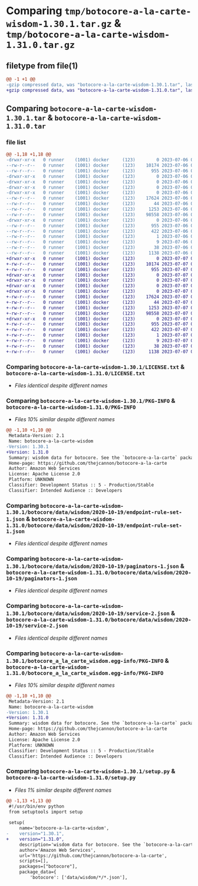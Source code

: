 # Comparing `tmp/botocore-a-la-carte-wisdom-1.30.1.tar.gz` & `tmp/botocore-a-la-carte-wisdom-1.31.0.tar.gz`

## filetype from file(1)

```diff
@@ -1 +1 @@
-gzip compressed data, was "botocore-a-la-carte-wisdom-1.30.1.tar", last modified: Thu Jul  6 01:45:33 2023, max compression
+gzip compressed data, was "botocore-a-la-carte-wisdom-1.31.0.tar", last modified: Fri Jul  7 01:44:26 2023, max compression
```

## Comparing `botocore-a-la-carte-wisdom-1.30.1.tar` & `botocore-a-la-carte-wisdom-1.31.0.tar`

### file list

```diff
@@ -1,18 +1,18 @@
-drwxr-xr-x   0 runner    (1001) docker     (123)        0 2023-07-06 01:45:33.295239 botocore-a-la-carte-wisdom-1.30.1/
--rw-r--r--   0 runner    (1001) docker     (123)    10174 2023-07-06 01:45:33.000000 botocore-a-la-carte-wisdom-1.30.1/LICENSE.txt
--rw-r--r--   0 runner    (1001) docker     (123)      955 2023-07-06 01:45:33.295239 botocore-a-la-carte-wisdom-1.30.1/PKG-INFO
-drwxr-xr-x   0 runner    (1001) docker     (123)        0 2023-07-06 01:45:33.295239 botocore-a-la-carte-wisdom-1.30.1/botocore/
-drwxr-xr-x   0 runner    (1001) docker     (123)        0 2023-07-06 01:45:33.295239 botocore-a-la-carte-wisdom-1.30.1/botocore/data/
-drwxr-xr-x   0 runner    (1001) docker     (123)        0 2023-07-06 01:45:33.295239 botocore-a-la-carte-wisdom-1.30.1/botocore/data/wisdom/
-drwxr-xr-x   0 runner    (1001) docker     (123)        0 2023-07-06 01:45:33.295239 botocore-a-la-carte-wisdom-1.30.1/botocore/data/wisdom/2020-10-19/
--rw-r--r--   0 runner    (1001) docker     (123)    17624 2023-07-06 01:44:40.000000 botocore-a-la-carte-wisdom-1.30.1/botocore/data/wisdom/2020-10-19/endpoint-rule-set-1.json
--rw-r--r--   0 runner    (1001) docker     (123)       44 2023-07-06 01:44:40.000000 botocore-a-la-carte-wisdom-1.30.1/botocore/data/wisdom/2020-10-19/examples-1.json
--rw-r--r--   0 runner    (1001) docker     (123)     1253 2023-07-06 01:44:40.000000 botocore-a-la-carte-wisdom-1.30.1/botocore/data/wisdom/2020-10-19/paginators-1.json
--rw-r--r--   0 runner    (1001) docker     (123)    98558 2023-07-06 01:44:40.000000 botocore-a-la-carte-wisdom-1.30.1/botocore/data/wisdom/2020-10-19/service-2.json
-drwxr-xr-x   0 runner    (1001) docker     (123)        0 2023-07-06 01:45:33.295239 botocore-a-la-carte-wisdom-1.30.1/botocore_a_la_carte_wisdom.egg-info/
--rw-r--r--   0 runner    (1001) docker     (123)      955 2023-07-06 01:45:33.000000 botocore-a-la-carte-wisdom-1.30.1/botocore_a_la_carte_wisdom.egg-info/PKG-INFO
--rw-r--r--   0 runner    (1001) docker     (123)      422 2023-07-06 01:45:33.000000 botocore-a-la-carte-wisdom-1.30.1/botocore_a_la_carte_wisdom.egg-info/SOURCES.txt
--rw-r--r--   0 runner    (1001) docker     (123)        1 2023-07-06 01:45:33.000000 botocore-a-la-carte-wisdom-1.30.1/botocore_a_la_carte_wisdom.egg-info/dependency_links.txt
--rw-r--r--   0 runner    (1001) docker     (123)        9 2023-07-06 01:45:33.000000 botocore-a-la-carte-wisdom-1.30.1/botocore_a_la_carte_wisdom.egg-info/top_level.txt
--rw-r--r--   0 runner    (1001) docker     (123)       38 2023-07-06 01:45:33.295239 botocore-a-la-carte-wisdom-1.30.1/setup.cfg
--rw-r--r--   0 runner    (1001) docker     (123)     1138 2023-07-06 01:45:33.000000 botocore-a-la-carte-wisdom-1.30.1/setup.py
+drwxr-xr-x   0 runner    (1001) docker     (123)        0 2023-07-07 01:44:26.939770 botocore-a-la-carte-wisdom-1.31.0/
+-rw-r--r--   0 runner    (1001) docker     (123)    10174 2023-07-07 01:44:26.000000 botocore-a-la-carte-wisdom-1.31.0/LICENSE.txt
+-rw-r--r--   0 runner    (1001) docker     (123)      955 2023-07-07 01:44:26.939770 botocore-a-la-carte-wisdom-1.31.0/PKG-INFO
+drwxr-xr-x   0 runner    (1001) docker     (123)        0 2023-07-07 01:44:26.939770 botocore-a-la-carte-wisdom-1.31.0/botocore/
+drwxr-xr-x   0 runner    (1001) docker     (123)        0 2023-07-07 01:44:26.939770 botocore-a-la-carte-wisdom-1.31.0/botocore/data/
+drwxr-xr-x   0 runner    (1001) docker     (123)        0 2023-07-07 01:44:26.939770 botocore-a-la-carte-wisdom-1.31.0/botocore/data/wisdom/
+drwxr-xr-x   0 runner    (1001) docker     (123)        0 2023-07-07 01:44:26.939770 botocore-a-la-carte-wisdom-1.31.0/botocore/data/wisdom/2020-10-19/
+-rw-r--r--   0 runner    (1001) docker     (123)    17624 2023-07-07 01:43:28.000000 botocore-a-la-carte-wisdom-1.31.0/botocore/data/wisdom/2020-10-19/endpoint-rule-set-1.json
+-rw-r--r--   0 runner    (1001) docker     (123)       44 2023-07-07 01:43:28.000000 botocore-a-la-carte-wisdom-1.31.0/botocore/data/wisdom/2020-10-19/examples-1.json
+-rw-r--r--   0 runner    (1001) docker     (123)     1253 2023-07-07 01:43:28.000000 botocore-a-la-carte-wisdom-1.31.0/botocore/data/wisdom/2020-10-19/paginators-1.json
+-rw-r--r--   0 runner    (1001) docker     (123)    98558 2023-07-07 01:43:28.000000 botocore-a-la-carte-wisdom-1.31.0/botocore/data/wisdom/2020-10-19/service-2.json
+drwxr-xr-x   0 runner    (1001) docker     (123)        0 2023-07-07 01:44:26.939770 botocore-a-la-carte-wisdom-1.31.0/botocore_a_la_carte_wisdom.egg-info/
+-rw-r--r--   0 runner    (1001) docker     (123)      955 2023-07-07 01:44:26.000000 botocore-a-la-carte-wisdom-1.31.0/botocore_a_la_carte_wisdom.egg-info/PKG-INFO
+-rw-r--r--   0 runner    (1001) docker     (123)      422 2023-07-07 01:44:26.000000 botocore-a-la-carte-wisdom-1.31.0/botocore_a_la_carte_wisdom.egg-info/SOURCES.txt
+-rw-r--r--   0 runner    (1001) docker     (123)        1 2023-07-07 01:44:26.000000 botocore-a-la-carte-wisdom-1.31.0/botocore_a_la_carte_wisdom.egg-info/dependency_links.txt
+-rw-r--r--   0 runner    (1001) docker     (123)        9 2023-07-07 01:44:26.000000 botocore-a-la-carte-wisdom-1.31.0/botocore_a_la_carte_wisdom.egg-info/top_level.txt
+-rw-r--r--   0 runner    (1001) docker     (123)       38 2023-07-07 01:44:26.939770 botocore-a-la-carte-wisdom-1.31.0/setup.cfg
+-rw-r--r--   0 runner    (1001) docker     (123)     1138 2023-07-07 01:44:26.000000 botocore-a-la-carte-wisdom-1.31.0/setup.py
```

### Comparing `botocore-a-la-carte-wisdom-1.30.1/LICENSE.txt` & `botocore-a-la-carte-wisdom-1.31.0/LICENSE.txt`

 * *Files identical despite different names*

### Comparing `botocore-a-la-carte-wisdom-1.30.1/PKG-INFO` & `botocore-a-la-carte-wisdom-1.31.0/PKG-INFO`

 * *Files 10% similar despite different names*

```diff
@@ -1,10 +1,10 @@
 Metadata-Version: 2.1
 Name: botocore-a-la-carte-wisdom
-Version: 1.30.1
+Version: 1.31.0
 Summary: wisdom data for botocore. See the `botocore-a-la-carte` package for more info.
 Home-page: https://github.com/thejcannon/botocore-a-la-carte
 Author: Amazon Web Services
 License: Apache License 2.0
 Platform: UNKNOWN
 Classifier: Development Status :: 5 - Production/Stable
 Classifier: Intended Audience :: Developers
```

### Comparing `botocore-a-la-carte-wisdom-1.30.1/botocore/data/wisdom/2020-10-19/endpoint-rule-set-1.json` & `botocore-a-la-carte-wisdom-1.31.0/botocore/data/wisdom/2020-10-19/endpoint-rule-set-1.json`

 * *Files identical despite different names*

### Comparing `botocore-a-la-carte-wisdom-1.30.1/botocore/data/wisdom/2020-10-19/paginators-1.json` & `botocore-a-la-carte-wisdom-1.31.0/botocore/data/wisdom/2020-10-19/paginators-1.json`

 * *Files identical despite different names*

### Comparing `botocore-a-la-carte-wisdom-1.30.1/botocore/data/wisdom/2020-10-19/service-2.json` & `botocore-a-la-carte-wisdom-1.31.0/botocore/data/wisdom/2020-10-19/service-2.json`

 * *Files identical despite different names*

### Comparing `botocore-a-la-carte-wisdom-1.30.1/botocore_a_la_carte_wisdom.egg-info/PKG-INFO` & `botocore-a-la-carte-wisdom-1.31.0/botocore_a_la_carte_wisdom.egg-info/PKG-INFO`

 * *Files 10% similar despite different names*

```diff
@@ -1,10 +1,10 @@
 Metadata-Version: 2.1
 Name: botocore-a-la-carte-wisdom
-Version: 1.30.1
+Version: 1.31.0
 Summary: wisdom data for botocore. See the `botocore-a-la-carte` package for more info.
 Home-page: https://github.com/thejcannon/botocore-a-la-carte
 Author: Amazon Web Services
 License: Apache License 2.0
 Platform: UNKNOWN
 Classifier: Development Status :: 5 - Production/Stable
 Classifier: Intended Audience :: Developers
```

### Comparing `botocore-a-la-carte-wisdom-1.30.1/setup.py` & `botocore-a-la-carte-wisdom-1.31.0/setup.py`

 * *Files 1% similar despite different names*

```diff
@@ -1,13 +1,13 @@
 #!/usr/bin/env python
 from setuptools import setup
 
 setup(
     name='botocore-a-la-carte-wisdom',
-    version="1.30.1",
+    version="1.31.0",
     description='wisdom data for botocore. See the `botocore-a-la-carte` package for more info.',
     author='Amazon Web Services',
     url='https://github.com/thejcannon/botocore-a-la-carte',
     scripts=[],
     packages=["botocore"],
     package_data={
         'botocore': ['data/wisdom/*/*.json'],
```

